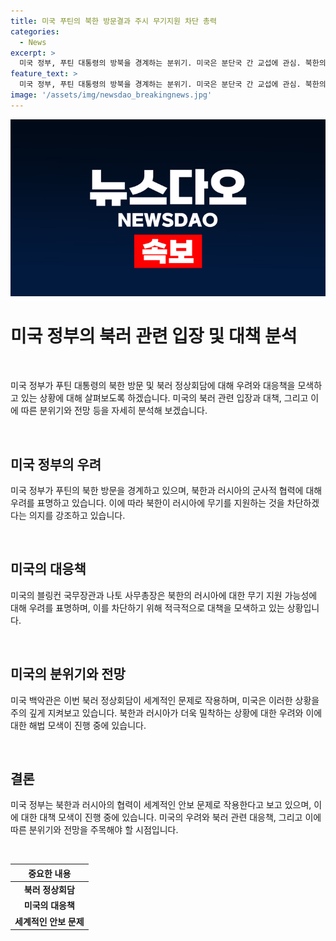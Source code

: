```yaml
---
title: 미국 푸틴의 북한 방문결과 주시 무기지원 차단 총력
categories:
  - News
excerpt: >
  미국 정부, 푸틴 대통령의 방북을 경계하는 분위기. 미국은 분단국 간 교섭에 관심. 북한의 러시아 무기 지원에 우려, 지켜보는 사태. 미국 정부, 이를 총력 차단 의지. 단, 세계적 문제 해결에 역점. 현재 워싱턴 현지에서 거는 분위기로, 해결책 미비. (150자)
feature_text: >
  미국 정부, 푸틴 대통령의 방북을 경계하는 분위기. 미국은 분단국 간 교섭에 관심. 북한의 러시아 무기 지원에 우려, 지켜보는 사태. 미국 정부, 이를 총력 차단 의지. 단, 세계적 문제 해결에 역점. 현재 워싱턴 현지에서 거는 분위기로, 해결책 미비. (150자)
image: '/assets/img/newsdao_breakingnews.jpg'
---
```


<p><img src="/assets/img/newsdao_breakingnews.jpg" alt="firstkoreanews 속보" /></p>

<h1>미국 정부의 북러 관련 입장 및 대책 분석</h1>

<p data-ke-size="size16">&nbsp;</p>

<p>미국 정부가 푸틴 대통령의 북한 방문 및 북러 정상회담에 대해 우려와 대응책을 모색하고 있는 상황에 대해 살펴보도록 하겠습니다. 미국의 북러 관련 입장과 대책, 그리고 이에 따른 분위기와 전망 등을 자세히 분석해 보겠습니다.</p>

<p data-ke-size="size16">&nbsp;</p>

<h2 data-ke-size="size26">미국 정부의 우려</h2>

<p>미국 정부가 푸틴의 북한 방문을 경계하고 있으며, 북한과 러시아의 군사적 협력에 대해 우려를 표명하고 있습니다. 이에 따라 북한이 러시아에 무기를 지원하는 것을 차단하겠다는 의지를 강조하고 있습니다.</p>

<p data-ke-size="size16">&nbsp;</p>

<h2 data-ke-size="size26">미국의 대응책</h2>

<p>미국의 블링컨 국무장관과 나토 사무총장은 북한의 러시아에 대한 무기 지원 가능성에 대해 우려를 표명하며, 이를 차단하기 위해 적극적으로 대책을 모색하고 있는 상황입니다.</p>

<p data-ke-size="size16">&nbsp;</p>

<h2 data-ke-size="size26">미국의 분위기와 전망</h2>

<p>미국 백악관은 이번 북러 정상회담이 세계적인 문제로 작용하며, 미국은 이러한 상황을 주의 깊게 지켜보고 있습니다. 북한과 러시아가 더욱 밀착하는 상황에 대한 우려와 이에 대한 해법 모색이 진행 중에 있습니다.</p>

<p data-ke-size="size16">&nbsp;</p>

<h2 data-ke-size="size26">결론</h2>

<p>미국 정부는 북한과 러시아의 협력이 세계적인 안보 문제로 작용한다고 보고 있으며, 이에 대한 대책 모색이 진행 중에 있습니다. 미국의 우려와 북러 관련 대응책, 그리고 이에 따른 분위기와 전망을 주목해야 할 시점입니다.</p>

<p data-ke-size="size16">&nbsp;</p>

<table>
    <thead>
        <tr>
            <th style="text-align: center;">중요한 내용</th>
        </tr>
    </thead>
    <tbody>
        <tr>
            <td style="text-align: center; height: 17px;"><b>북러 정상회담</b></td>
        </tr>
        <tr>
            <td style="text-align: center; height: 17px;"><b>미국의 대응책</b></td>
        </tr>
        <tr>
            <td style="text-align: center; height: 17px;"><b>세계적인 안보 문제</b></td>
        </tr>
    </tbody>
</table>

<p data-ke-size="size16">&nbsp;</p>

